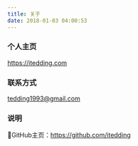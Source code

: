 ```yaml
---
title: 关于
date: 2018-01-03 04:00:53
---
```


### 个人主页 
https://itedding.com
### 联系方式 
tedding1993@gmail.com
### 说明
GitHub主页：https://github.com/itedding